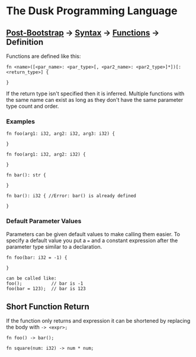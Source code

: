 # The Dusk Programming Language

## [Post-Bootstrap](../../README.md) -> [Syntax](../README.md) -> [Functions](README.md) -> Definition

Functions are defined like this:

```
fn <name>([<par_name>: <par_type>[, <par2_name>: <par2_type>]*])[: <return_type>] {

}

```

If the return type isn't specified then it is inferred. Multiple functions with
the same name can exist as long as they don't have the same parameter type count
and order.

### Examples

```
fn foo(arg1: i32, arg2: i32, arg3: i32) {

}

fn foo(arg1: i32, arg2: i32) {

}

fn bar(): str {

}

fn bar(): i32 { //Error: bar() is already defined

}
```

### Default Parameter Values

Parameters can be given default values to make calling them easier. To specify a
default value you put a ``=`` and a constant expression after the parameter type
similar to a declaration.

```
fn foo(bar: i32 = -1) {

}

can be called like:
foo();           // bar is -1
foo(bar = 123);  // bar is 123
```

## Short Function Return

If the function only returns and expression it can be shortened by replacing the
body with ``-> <expr>;``

```
fn foo() -> bar();

fn square(num: i32) -> num * num;
```
